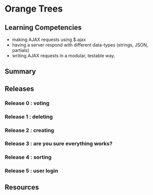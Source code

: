 # Orange Trees

## Learning Competencies

  * making AJAX requests using $.ajax
  * having a server respond with different data-types (strings, JSON, partials)
  * writing AJAX requests in a modular, testable way.

## Summary

## Releases

### Release 0 : voting
<!-- string -->
<!-- really deep dive into how AJAX works -->

### Release 1 : deleting
<!-- json -->
<!-- content type etc -->

### Release 2 : creating
<!-- form data -->
<!-- partial -->

### Release 3 : are you sure everything works?
<!-- event delegation -->

### Release 4 : sorting

### Release 5 : user login

## Resources

